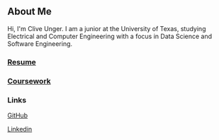## About Me

Hi, I'm Clive Unger. I am a junior at the University of Texas, studying Electrical and Computer Engineering with a focus in Data Science and Software Engineering.

### [Resume](https://cliveunger.github.io/CliveUngerResume2018.pdf)

### [Coursework](./education.md)

### Links

[GitHub](https://github.com/CliveUnger)

[Linkedin](https://www.linkedin.com/in/cliveunger)
